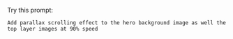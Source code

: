 Try this prompt:
```
Add parallax scrolling effect to the hero background image as well the top layer images at 90% speed
```